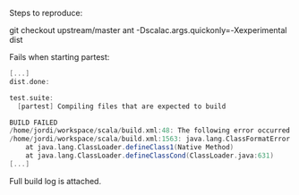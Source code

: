 Steps to reproduce:

git checkout upstream/master
ant -Dscalac.args.quickonly=-Xexperimental dist

Fails when starting partest:
```scala
[...]
dist.done:

test.suite:
  [partest] Compiling files that are expected to build

BUILD FAILED
/home/jordi/workspace/scala/build.xml:48: The following error occurred while executing this line:
/home/jordi/workspace/scala/build.xml:1563: java.lang.ClassFormatError: Illegal class modifiers in class scala/actors/scheduler/ResizableThreadPoolScheduler: 0x419
	at java.lang.ClassLoader.defineClass1(Native Method)
	at java.lang.ClassLoader.defineClassCond(ClassLoader.java:631)
[...]
```

Full build log is attached.
